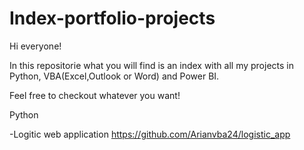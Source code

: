 # Index-portfolio-projects

Hi everyone!

In this repositorie what you will find is an index with all my projects in Python, VBA(Excel,Outlook or Word) and Power BI.

Feel free to checkout whatever you want!

Python

-Logitic web application
https://github.com/Arianvba24/logistic_app
